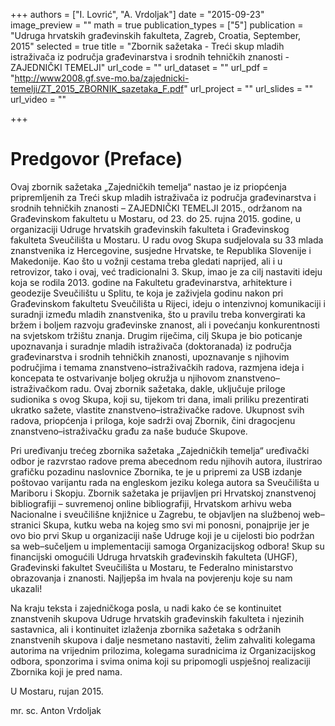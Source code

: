 +++
authors = ["I. Lovrić", "A. Vrdoljak"]
date = "2015-09-23"
image_preview = ""
math = true
publication_types = ["5"]
publication = "Udruga hrvatskih građevinskih fakulteta, Zagreb, Croatia, September, 2015"
selected = true
title = "Zbornik sažetaka - Treći skup mladih istraživača iz područja građevinarstva i srodnih tehničkih znanosti - ZAJEDNIČKI TEMELJI"
url_code = ""
url_dataset = ""
url_pdf = "http://www2008.gf.sve-mo.ba/zajednicki-temelji/ZT_2015_ZBORNIK_sazetaka_F.pdf"
url_project = ""
url_slides = ""
url_video = ""

+++

# Predgovor (Preface)

Ovaj zbornik sažetaka „Zajedničkih temelja“ nastao je iz priopćenja pripremljenih za Treći skup mladih istraživača iz područja građevinarstva i srodnih tehničkih znanosti – ZAJEDNIČKI TEMELJI 2015., održanom na Građevinskom fakultetu u Mostaru, od 23. do 25. rujna 2015. godine, u organizaciji Udruge hrvatskih građevinskih fakulteta i Građevinskog fakulteta Sveučilišta u Mostaru. U radu ovog Skupa sudjelovala su 33 mlada znanstvenika iz Hercegovine, susjedne Hrvatske, te Republika Slovenije i Makedonije. Kao što u vožnji cestama treba gledati naprijed, ali i u retrovizor, tako i ovaj, već tradicionalni 3. Skup, imao je za cilj nastaviti ideju koja se rodila 2013. godine na Fakultetu građevinarstva, arhitekture i geodezije Sveučilištu u Splitu, te koja je zaživjela godinu nakon pri Građevinskom fakultetu Sveučilišta u Rijeci, ideju o intenzivnoj komunikaciji i suradnji između mladih znanstvenika, što u pravilu treba konvergirati ka bržem i boljem razvoju građevinske znanost, ali i povećanju konkurentnosti na svjetskom tržištu znanja. Drugim riječima, cilj Skupa je bio poticanje upoznavanja i suradnje mladih istraživača (doktoranada) iz područja građevinarstva i srodnih tehničkih znanosti, upoznavanje s njihovim područjima i temama znanstveno–istraživačkih radova, razmjena ideja i koncepata te ostvarivanje boljeg okružja u njihovom znanstveno–istraživačkom radu. Ovaj zbornik sažetaka, dakle, uključuje priloge sudionika s ovog Skupa, koji su, tijekom tri dana, imali priliku prezentirati ukratko sažete, vlastite znanstveno–istraživačke radove. Ukupnost svih radova, priopćenja i priloga, koje sadrži ovaj Zbornik, čini dragocjenu znanstveno–istraživačku građu za naše buduće Skupove.

Pri uređivanju trećeg zbornika sažetaka „Zajedničkih temelja“ uređivački odbor je razvrstao radove prema abecednom redu njihovih autora, ilustrirao grafičku pozadinu naslovnice Zbornika, te je u pripremi za USB izdanje poštovao varijantu rada na engleskom jeziku kolega autora sa Sveučilišta u Mariboru i Skopju. Zbornik sažetaka je prijavljen pri Hrvatskoj znanstvenoj bibliografiji – suvremenoj online bibliografiji, Hrvatskom arhivu weba Nacionalne i sveučilišne knjižnice u Zagrebu, te objavljen na službenoj web–stranici Skupa, kutku weba na kojeg smo svi mi ponosni, ponajprije jer je ovo bio prvi Skup u organizaciji naše Udruge koji je u cijelosti bio podržan sa web–sučeljem u implementaciji samoga Organizacijskog odbora! Skup su financijski omogućili Udruga hrvatskih građevinskih fakulteta (UHGF), Građevinski fakultet Sveučilišta u Mostaru, te Federalno ministarstvo obrazovanja i znanosti. Najljepša im hvala na povjerenju koje su nam ukazali!

Na kraju teksta i zajedničkoga posla, u nadi kako će se kontinuitet znanstvenih skupova Udruge hrvatskih građevinskih fakulteta i njezinih sastavnica, ali i kontinuitet izlaženja zbornika sažetaka s održanih znanstvenih skupova i dalje nesmetano nastaviti, želim zahvaliti kolegama autorima na vrijednim prilozima, kolegama suradnicima iz Organizacijskog odbora, sponzorima i svima onima koji su pripomogli uspješnoj realizaciji Zbornika koji je pred nama.

U Mostaru, rujan 2015.

mr. sc. Anton Vrdoljak
